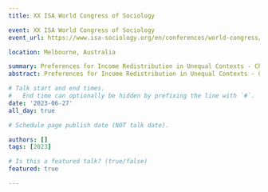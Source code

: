 ```yaml
---
title: XX ISA World Congress of Sociology 

event: XX ISA World Congress of Sociology 
event_url: https://www.isa-sociology.org/en/conferences/world-congress/melbourne-2023

location: Melbourne, Australia

summary: Preferences for Income Redistribution in Unequal Contexts - Changes in Latin America between 2008 and 2018
abstract: Preferences for Income Redistribution in Unequal Contexts - Changes in Latin America between 2008 and 2018

# Talk start and end times.
#   End time can optionally be hidden by prefixing the line with `#`.
date: '2023-06-27'
all_day: true

# Schedule page publish date (NOT talk date).

authors: []
tags: [2023]

# Is this a featured talk? (true/false)
featured: true

---
```


